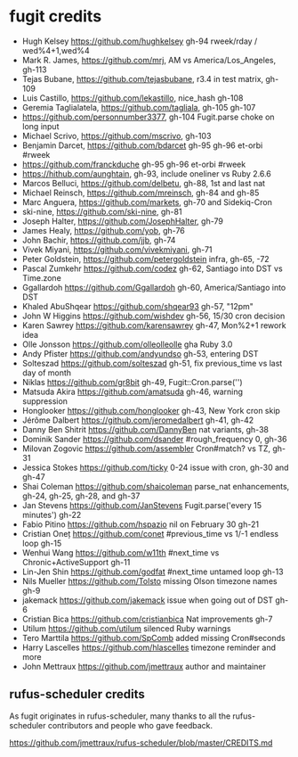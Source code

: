 
# fugit credits

* Hugh Kelsey https://github.com/hughkelsey gh-94 rweek/rday / wed%4+1,wed%4
* Mark R. James, https://github.com/mrj, AM vs America/Los_Angeles, gh-113
* Tejas Bubane, https://github.com/tejasbubane, r3.4 in test matrix, gh-109
* Luis Castillo, https://github.com/lekastillo, nice_hash gh-108
* Geremia Taglialatela, https://github.com/tagliala, gh-105 gh-107
* https://github.com/personnumber3377, gh-104 Fugit.parse choke on long input
* Michael Scrivo, https://github.com/mscrivo, gh-103
* Benjamin Darcet, https://github.com/bdarcet gh-95 gh-96 et-orbi #rweek
* https://github.com/franckduche gh-95 gh-96 et-orbi #rweek
* https://hithub.com/aunghtain, gh-93, include oneliner vs Ruby 2.6.6
* Marcos Belluci, https://github.com/delbetu, gh-88, 1st and last nat
* Michael Reinsch, https://github.com/mreinsch, gh-84 and gh-85
* Marc Anguera, https://github.com/markets, gh-70 and Sidekiq-Cron
* ski-nine, https://github.com/ski-nine, gh-81
* Joseph Halter, https://github.com/JosephHalter, gh-79
* James Healy, https://github.com/yob, gh-76
* John Bachir, https://github.com/jjb, gh-74
* Vivek Miyani, https://github.com/vivekmiyani, gh-71
* Peter Goldstein, https://github.com/petergoldstein infra, gh-65, -72
* Pascal Zumkehr https://github.com/codez gh-62, Santiago into DST vs Time.zone
* Ggallardoh https://github.com/Ggallardoh gh-60, America/Santiago into DST
* Khaled AbuShqear https://github.com/shqear93 gh-57, "12pm"
* John W Higgins https://github.com/wishdev gh-56, 15/30 cron decision
* Karen Sawrey https://github.com/karensawrey gh-47, Mon%2+1 rework idea
* Olle Jonsson https://github.com/olleolleolle gha Ruby 3.0
* Andy Pfister https://github.com/andyundso gh-53, entering DST
* Solteszad https://github.com/solteszad gh-51, fix previous_time vs last day of month
* Niklas https://github.com/gr8bit gh-49, Fugit::Cron.parse('')
* Matsuda Akira https://github.com/amatsuda gh-46, warning suppression
* Honglooker https://github.com/honglooker gh-43, New York cron skip
* Jérôme Dalbert https://github.com/jeromedalbert gh-41, gh-42
* Danny Ben Shitrit https://github.com/DannyBen nat variants, gh-38
* Dominik Sander https://github.com/dsander #rough_frequency 0, gh-36
* Milovan Zogovic https://github.com/assembler Cron#match? vs TZ, gh-31
* Jessica Stokes https://github.com/ticky 0-24 issue with cron, gh-30 and gh-47
* Shai Coleman https://github.com/shaicoleman parse_nat enhancements, gh-24, gh-25, gh-28, and gh-37
* Jan Stevens https://github.com/JanStevens Fugit.parse('every 15 minutes') gh-22
* Fabio Pitino https://github.com/hspazio nil on February 30 gh-21
* Cristian Oneț https://github.com/conet #previous_time vs 1/-1 endless loop gh-15
* Wenhui Wang https://github.com/w11th #next_time vs Chronic+ActiveSupport gh-11
* Lin-Jen Shin https://github.com/godfat #next_time untamed loop gh-13
* Nils Mueller https://github.com/Tolsto missing Olson timezone names gh-9
* jakemack https://github.com/jakemack issue when going out of DST gh-6
* Cristian Bica https://github.com/cristianbica Nat improvements gh-7
* Utilum https://github.com/utilum silenced Ruby warnings
* Tero Marttila https://github.com/SpComb added missing Cron#seconds
* Harry Lascelles https://github.com/hlascelles timezone reminder and more
* John Mettraux https://github.com/jmettraux author and maintainer


## rufus-scheduler credits

As fugit originates in rufus-scheduler, many thanks to all the
rufus-scheduler contributors and people who gave feedback.

https://github.com/jmettraux/rufus-scheduler/blob/master/CREDITS.md

